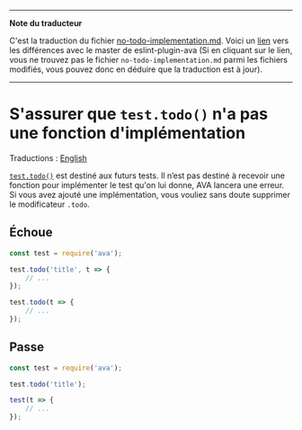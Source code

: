 ___
**Note du traducteur**

C'est la traduction du fichier [no-todo-implementation.md](https://github.com/avajs/eslint-plugin-ava/blob/master/docs/rules/no-todo-implementation.md). Voici un [lien](https://github.com/avajs/eslint-plugin-ava/compare/7542453058c30ebbc79c7bfeb689492fce226d8f...main#diff-88dccb24456c40d7bcaf1c8e7517dcd3) vers les différences avec le master de eslint-plugin-ava (Si en cliquant sur le lien, vous ne trouvez pas le fichier `no-todo-implementation.md` parmi les fichiers modifiés, vous pouvez donc en déduire que la traduction est à jour).
___
# S'assurer que `test.todo()` n'a pas une fonction d'implémentation

Traductions : [English](https://github.com/avajs/eslint-plugin-ava/blob/master/docs/rules/no-todo-implementation.md)

[`test.todo()`](https://github.com/avajs/ava-docs/blob/main/fr_FR/docs/01-writing-tests.md#les-tests-fictifs-todo) est destiné aux futurs tests. Il n’est pas destiné à recevoir une fonction pour implémenter le test qu'on lui donne, AVA lancera une erreur. Si vous avez ajouté une implémentation, vous vouliez sans doute supprimer le modificateur `.todo`.


## Échoue

```js
const test = require('ava');

test.todo('title', t => {
	// ...
});

test.todo(t => {
	// ...
});
```


## Passe

```js
const test = require('ava');

test.todo('title');

test(t => {
	// ...
});
```
